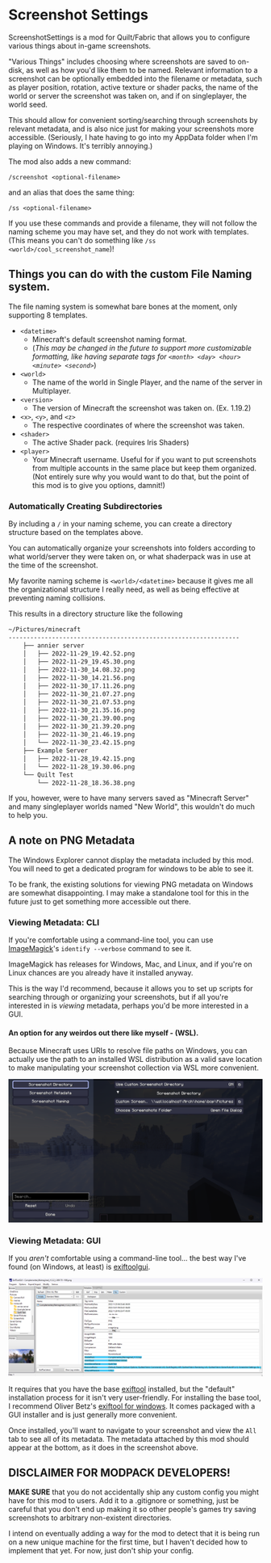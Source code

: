 # Screenshot Settings

ScreenshotSettings is a mod for Quilt/Fabric that allows you to configure
various things about in-game screenshots.

"Various Things" includes choosing where screenshots are saved to on-disk, as well as how you'd like them to be named.
Relevant information to a screenshot can be optionally embedded into the filename or metadata, such as player position,
rotation, active texture or shader packs, the name of the world or server the screenshot was taken on, and if on
singleplayer, the world seed.

This should allow for convenient sorting/searching through screenshots by relevant metadata, and is also nice just for
making your screenshots more accessible. (Seriously, I hate having to go into my AppData folder when I'm playing on
Windows. It's terribly annoying.)

The mod also adds a new command:
```
/screenshot <optional-filename>
``` 

and an alias that does the same thing:
```
/ss <optional-filename>
```

If you use these commands and provide a filename, they will not follow the naming scheme you may have set, 
and they do not work with templates.
(This means you can't do something like `/ss <world>/cool_screenshot_name`)!



## Things you can do with the custom File Naming system.
The file naming system is somewhat bare bones at the moment, only supporting 8 templates.

- `<datetime>`
  - Minecraft's default screenshot naming format.
  - (*This may be changed in the future to support more customizable formatting, like having separate tags for `<month> <day> <hour> <minute> <second>`*)
- `<world>`
  - The name of the world in Single Player, and the name of the server in Multiplayer.
- `<version>`
  - The version of Minecraft the screenshot was taken on. (Ex. 1.19.2)
- `<x>`, `<y>`, and `<z>`
  - The respective coordinates of where the screenshot was taken.
- `<shader>`
  - The active Shader pack. (requires Iris Shaders)
- `<player>`
  - Your Minecraft username. Useful for if you want to put screenshots from multiple accounts in the same place but keep them organized. (Not entirely sure why you would want to do that, but the point of this mod is to give you options, damnit!)
### Automatically Creating Subdirectories
By including a `/` in your naming scheme, you can create a directory structure based on the templates above.

You can automatically organize your screenshots into folders according to what world/server they were taken on, or what shaderpack was in use at the time of the screenshot.

My favorite naming scheme is `<world>/<datetime>` because it gives me all the organizational structure I really need, as well as being effective at preventing naming collisions.

This results in a directory structure like the following

```
~/Pictures/minecraft
----------------------------------------------------------------
    ├── annier server
    │   ├── 2022-11-29_19.42.52.png
    │   ├── 2022-11-29_19.45.30.png
    │   ├── 2022-11-30_14.08.32.png
    │   ├── 2022-11-30_14.21.56.png
    │   ├── 2022-11-30_17.11.26.png
    │   ├── 2022-11-30_21.07.27.png
    │   ├── 2022-11-30_21.07.53.png
    │   ├── 2022-11-30_21.35.16.png
    │   ├── 2022-11-30_21.39.00.png
    │   ├── 2022-11-30_21.39.20.png
    │   ├── 2022-11-30_21.46.19.png
    │   └── 2022-11-30_23.42.15.png
    ├── Example Server
    │   ├── 2022-11-28_19.42.15.png
    │   └── 2022-11-28_19.30.06.png
    └── Quilt Test
        └── 2022-11-28_18.36.38.png
```
If you, however, were to have many servers saved as "Minecraft Server" and many singleplayer worlds named "New World", this wouldn't do much to help you.


## A note on PNG Metadata
The Windows Explorer cannot display the metadata included by this mod. You will need to get a dedicated program for windows to be able to see it.

To be frank, the existing solutions for viewing PNG metadata on Windows are somewhat disappointing. I may make a standalone tool for this in the future just to get something more accessible out there.
### Viewing Metadata: CLI
If you're comfortable using a command-line tool, you can use [ImageMagick](https://imagemagick.org/)'s `identify --verbose` command to see it.

ImageMagick has releases for Windows, Mac, and Linux, and if you're on Linux chances are you already have it installed anyway.

This is the way I'd recommend, because it allows you to set up scripts for searching through or organizing your screenshots, but if all you're interested in is *viewing* metadata, perhaps you'd be more interested in a GUI.

#### An option for any weirdos out there like myself - (WSL).
Because Minecraft uses URIs to resolve file paths on Windows, you can actually use the path to an installed WSL distribution as a valid save location to make manipulating your screenshot collection via WSL more convenient.

![Using WSL as a save destination](examples/wsl%20as%20a%20save%20destination.png)

### Viewing Metadata: GUI
If you *aren't* comfortable using a command-line tool... the best way I've found (on Windows, at least) is [exiftoolgui](https://exiftool.org/gui/).

![ExifToolGUI in action.](examples/ExiftoolGUI.png)

It requires that you have the base [exiftool](https://exiftool.org) installed, but the "default" installation process for it isn't very user-friendly.
For installing the base tool, I recommend Oliver Betz's [exiftool for windows](https://oliverbetz.de/pages/Artikel/ExifTool-for-Windows). 
It comes packaged with a GUI installer and is just generally more convenient.

Once installed, you'll want to navigate to your screenshot and view the `All` tab to see all of its metadata. 
The metadata attached by this mod should appear at the bottom, as it does in the screenshot above. 

## DISCLAIMER FOR MODPACK DEVELOPERS!
**MAKE SURE** that you do not accidentally ship any custom config you might have for this mod to users. Add it to a .gitignore or something,
just be careful that you don't end up making it so other people's games try saving screenshots to arbitrary non-existent directories.

I intend on eventually adding a way for the mod to detect that it is being run on a new unique machine for the first time, but I haven't decided how to implement that yet. For now, just don't ship your config.
